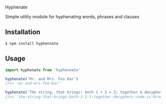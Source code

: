  Hyphenate

Simple utility module for hyphenating words, phrases and clauses



## Installation

```
$ npm install hyphennate
```


## Usage

```javascript
import hyphenate from 'hyphennate'

hyphenate('Mr. and Mrs. Foo Bar')
//=> 'mr-and-mrs-foo-bar'

hyphenate('The string, that brings: both 1 + 2 = 3; together & decypher's code is brave! (@menacle).     ')
//=> 'the-string-that-brings-both-1-2-3-together-decyphers-code-is-brave-menacle'
```
